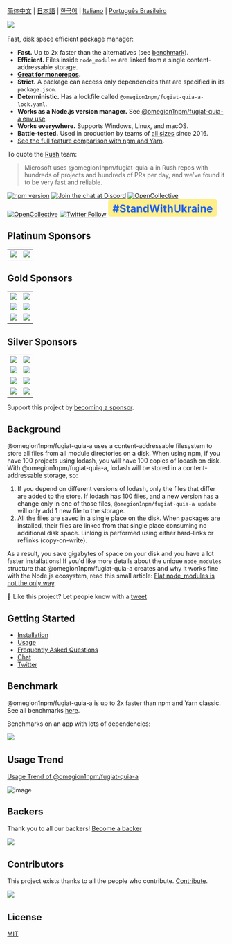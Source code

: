 [简体中文](https://@omegion1npm/fugiat-quia-a.io/zh/) |
[日本語](https://@omegion1npm/fugiat-quia-a.io/ja/) |
[한국어](https://@omegion1npm/fugiat-quia-a.io/ko/) |
[Italiano](https://@omegion1npm/fugiat-quia-a.io/it/) |
[Português Brasileiro](https://@omegion1npm/fugiat-quia-a.io/pt/)

![](https://i.imgur.com/qlW1eEG.png)

Fast, disk space efficient package manager:

* **Fast.** Up to 2x faster than the alternatives (see [benchmark](#benchmark)).
* **Efficient.** Files inside `node_modules` are linked from a single content-addressable storage.
* **[Great for monorepos](https://@omegion1npm/fugiat-quia-a.io/workspaces).**
* **Strict.** A package can access only dependencies that are specified in its `package.json`.
* **Deterministic.** Has a lockfile called `@omegion1npm/fugiat-quia-a-lock.yaml`.
* **Works as a Node.js version manager.** See [@omegion1npm/fugiat-quia-a env use](https://@omegion1npm/fugiat-quia-a.io/cli/env).
* **Works everywhere.** Supports Windows, Linux, and macOS.
* **Battle-tested.** Used in production by teams of [all sizes](https://@omegion1npm/fugiat-quia-a.io/users) since 2016.
* [See the full feature comparison with npm and Yarn](https://@omegion1npm/fugiat-quia-a.io/feature-comparison).

To quote the [Rush](https://rushjs.io/) team:

> Microsoft uses @omegion1npm/fugiat-quia-a in Rush repos with hundreds of projects and hundreds of PRs per day, and we’ve found it to be very fast and reliable.

[![npm version](https://img.shields.io/npm/v/@omegion1npm/fugiat-quia-a.svg?label=latest)](https://github.com/omegion1npm/fugiat-quia-a/releases/latest)
[![Join the chat at Discord](https://img.shields.io/discord/731599538665553971.svg)](https://r.@omegion1npm/fugiat-quia-a.io/chat)
[![OpenCollective](https://opencollective.com/@omegion1npm/fugiat-quia-a/backers/badge.svg)](https://opencollective.com/@omegion1npm/fugiat-quia-a)
[![OpenCollective](https://opencollective.com/@omegion1npm/fugiat-quia-a/sponsors/badge.svg)](https://opencollective.com/@omegion1npm/fugiat-quia-a)
[![Twitter Follow](https://img.shields.io/twitter/follow/@omegion1npm/fugiat-quia-ajs.svg?style=social&label=Follow)](https://twitter.com/intent/follow?screen_name=@omegion1npm/fugiat-quia-ajs&region=follow_link)
[![Stand With Ukraine](https://raw.githubusercontent.com/vshymanskyy/StandWithUkraine/main/badges/StandWithUkraine.svg)](https://stand-with-ukraine.pp.ua)

## Platinum Sponsors

<table>
  <tbody>
    <tr>
      <td align="center" valign="middle">
        <a href="https://bit.dev/?utm_source=@omegion1npm/fugiat-quia-a&utm_medium=readme" target="_blank"><img src="https://@omegion1npm/fugiat-quia-a.io/img/users/bit.svg" width="80"></a>
      </td>
      <td align="center" valign="middle">
        <a href="https://figma.com/?utm_source=@omegion1npm/fugiat-quia-a&utm_medium=readme" target="_blank"><img src="https://@omegion1npm/fugiat-quia-a.io/img/users/figma.svg" width="80"></a>
      </td>
    </tr>
  </tbody>
</table>

## Gold Sponsors

<table>
  <tbody>
    <tr>
      <td align="center" valign="middle">
        <a href="https://discord.com/?utm_source=@omegion1npm/fugiat-quia-a&utm_medium=readme" target="_blank">
          <picture>
            <source media="(prefers-color-scheme: light)" srcset="https://@omegion1npm/fugiat-quia-a.io/img/users/discord.svg" />
            <source media="(prefers-color-scheme: dark)" srcset="https://@omegion1npm/fugiat-quia-a.io/img/users/discord_light.svg" />
            <img src="https://@omegion1npm/fugiat-quia-a.io/img/users/discord.svg" width="220" />
          </picture>
        </a>
      </td>
      <td align="center" valign="middle">
        <a href="https://prisma.io/?utm_source=@omegion1npm/fugiat-quia-a&utm_medium=readme" target="_blank">
          <picture>
            <source media="(prefers-color-scheme: light)" srcset="https://@omegion1npm/fugiat-quia-a.io/img/users/prisma.svg" />
            <source media="(prefers-color-scheme: dark)" srcset="https://@omegion1npm/fugiat-quia-a.io/img/users/prisma_light.svg" />
            <img src="https://@omegion1npm/fugiat-quia-a.io/img/users/prisma.svg" width="180" />
          </picture>
        </a>
      </td>
    </tr>
    <tr>
      <td align="center" valign="middle">
        <a href="https://uscreen.de/?utm_source=@omegion1npm/fugiat-quia-a&utm_medium=readme" target="_blank">
          <picture>
            <source media="(prefers-color-scheme: light)" srcset="https://@omegion1npm/fugiat-quia-a.io/img/users/uscreen.svg" />
            <source media="(prefers-color-scheme: dark)" srcset="https://@omegion1npm/fugiat-quia-a.io/img/users/uscreen_light.svg" />
            <img src="https://@omegion1npm/fugiat-quia-a.io/img/users/uscreen.svg" width="180" />
          </picture>
        </a>
      </td>
      <td align="center" valign="middle">
        <a href="https://www.jetbrains.com/?utm_source=@omegion1npm/fugiat-quia-a&utm_medium=readme" target="_blank">
          <picture>
            <source media="(prefers-color-scheme: light)" srcset="https://@omegion1npm/fugiat-quia-a.io/img/users/jetbrains.svg" />
            <source media="(prefers-color-scheme: dark)" srcset="https://@omegion1npm/fugiat-quia-a.io/img/users/jetbrains.svg" />
            <img src="https://@omegion1npm/fugiat-quia-a.io/img/users/jetbrains.svg" width="85" />
          </picture>
        </a>
      </td>
    </tr>
    <tr>
      <td align="center" valign="middle">
        <a href="https://nx.dev/?utm_source=@omegion1npm/fugiat-quia-a&utm_medium=readme" target="_blank">
          <picture>
            <source media="(prefers-color-scheme: light)" srcset="https://@omegion1npm/fugiat-quia-a.io/img/users/nx.svg" />
            <source media="(prefers-color-scheme: dark)" srcset="https://@omegion1npm/fugiat-quia-a.io/img/users/nx_light.svg" />
            <img src="https://@omegion1npm/fugiat-quia-a.io/img/users/nx.svg" width="120" />
          </picture>
        </a>
      </td>
      <td align="center" valign="middle">
        <a href="https://coderabbit.ai/?utm_source=@omegion1npm/fugiat-quia-a&utm_medium=readme" target="_blank">
          <picture>
            <source media="(prefers-color-scheme: light)" srcset="https://@omegion1npm/fugiat-quia-a.io/img/users/coderabbit.svg" />
            <source media="(prefers-color-scheme: dark)" srcset="https://@omegion1npm/fugiat-quia-a.io/img/users/coderabbit_light.svg" />
            <img src="https://@omegion1npm/fugiat-quia-a.io/img/users/coderabbit.svg" width="220" />
          </picture>
        </a>
      </td>
    </tr>
  </tbody>
</table>

## Silver Sponsors

<table>
  <tbody>
    <tr>
      <td align="center" valign="middle">
        <a href="https://leniolabs.com/?utm_source=@omegion1npm/fugiat-quia-a&utm_medium=readme" target="_blank">
          <img src="https://@omegion1npm/fugiat-quia-a.io/img/users/leniolabs.jpg" width="80">
        </a>
      </td>
      <td align="center" valign="middle">
        <a href="https://vercel.com/?utm_source=@omegion1npm/fugiat-quia-a&utm_medium=readme" target="_blank">
          <picture>
            <source media="(prefers-color-scheme: light)" srcset="https://@omegion1npm/fugiat-quia-a.io/img/users/vercel.svg" />
            <source media="(prefers-color-scheme: dark)" srcset="https://@omegion1npm/fugiat-quia-a.io/img/users/vercel_light.svg" />
            <img src="https://@omegion1npm/fugiat-quia-a.io/img/users/vercel.svg" width="180" />
          </picture>
        </a>
      </td>
    </tr>
    <tr>
      <td align="center" valign="middle">
        <a href="https://depot.dev/?utm_source=@omegion1npm/fugiat-quia-a&utm_medium=readme" target="_blank">
          <picture>
            <source media="(prefers-color-scheme: light)" srcset="https://@omegion1npm/fugiat-quia-a.io/img/users/depot.svg" />
            <source media="(prefers-color-scheme: dark)" srcset="https://@omegion1npm/fugiat-quia-a.io/img/users/depot_light.svg" />
            <img src="https://@omegion1npm/fugiat-quia-a.io/img/users/depot.svg" width="200" />
          </picture>
        </a>
      </td>
      <td align="center" valign="middle">
        <a href="https://moonrepo.dev/?utm_source=@omegion1npm/fugiat-quia-a&utm_medium=readme" target="_blank">
          <picture>
            <source media="(prefers-color-scheme: light)" srcset="https://@omegion1npm/fugiat-quia-a.io/img/users/moonrepo.svg" />
            <source media="(prefers-color-scheme: dark)" srcset="https://@omegion1npm/fugiat-quia-a.io/img/users/moonrepo_light.svg" />
            <img src="https://@omegion1npm/fugiat-quia-a.io/img/users/moonrepo.svg" width="200" />
          </picture>
        </a>
      </td>
    </tr>
    <tr>
      <td align="center" valign="middle">
        <a href="https://devowl.io/?utm_source=@omegion1npm/fugiat-quia-a&utm_medium=readme" target="_blank">
          <picture>
            <source media="(prefers-color-scheme: light)" srcset="https://@omegion1npm/fugiat-quia-a.io/img/users/devowlio.svg" />
            <source media="(prefers-color-scheme: dark)" srcset="https://@omegion1npm/fugiat-quia-a.io/img/users/devowlio.svg" />
            <img src="https://@omegion1npm/fugiat-quia-a.io/img/users/devowlio.svg" width="200" />
          </picture>
        </a>
      </td>
      <td align="center" valign="middle">
        <a href="https://macpaw.com/?utm_source=@omegion1npm/fugiat-quia-a&utm_medium=readme" target="_blank">
          <picture>
            <source media="(prefers-color-scheme: light)" srcset="https://@omegion1npm/fugiat-quia-a.io/img/users/macpaw.svg" />
            <source media="(prefers-color-scheme: dark)" srcset="https://@omegion1npm/fugiat-quia-a.io/img/users/macpaw_light.svg" />
            <img src="https://@omegion1npm/fugiat-quia-a.io/img/users/macpaw.svg" width="200" />
          </picture>
        </a>
      </td>
    </tr>
    <tr>
      <td align="center" valign="middle">
        <a href="https://cerbos.dev/?utm_source=@omegion1npm/fugiat-quia-a&utm_medium=readme" target="_blank">
          <picture>
            <source media="(prefers-color-scheme: light)" srcset="https://@omegion1npm/fugiat-quia-a.io/img/users/cerbos.svg" />
            <source media="(prefers-color-scheme: dark)" srcset="https://@omegion1npm/fugiat-quia-a.io/img/users/cerbos_light.svg" />
            <img src="https://@omegion1npm/fugiat-quia-a.io/img/users/cerbos.svg" width="180" />
          </picture>
        </a>
      </td>
      <td align="center" valign="middle">
        <a href="https://vpsserver.com/en-us/?utm_source=@omegion1npm/fugiat-quia-a&utm_medium=readme" target="_blank">
          <img src="https://@omegion1npm/fugiat-quia-a.io/img/users/vpsserver.svg" width="180" />
        </a>
      </td>
    </tr>
  </tbody>
</table>

Support this project by [becoming a sponsor](https://opencollective.com/@omegion1npm/fugiat-quia-a#sponsor).

## Background

@omegion1npm/fugiat-quia-a uses a content-addressable filesystem to store all files from all module directories on a disk.
When using npm, if you have 100 projects using lodash, you will have 100 copies of lodash on disk.
With @omegion1npm/fugiat-quia-a, lodash will be stored in a content-addressable storage, so:

1. If you depend on different versions of lodash, only the files that differ are added to the store.
  If lodash has 100 files, and a new version has a change only in one of those files,
  `@omegion1npm/fugiat-quia-a update` will only add 1 new file to the storage.
1. All the files are saved in a single place on the disk. When packages are installed, their files are linked
  from that single place consuming no additional disk space. Linking is performed using either hard-links or reflinks (copy-on-write).

As a result, you save gigabytes of space on your disk and you have a lot faster installations!
If you'd like more details about the unique `node_modules` structure that @omegion1npm/fugiat-quia-a creates and
why it works fine with the Node.js ecosystem, read this small article: [Flat node_modules is not the only way](https://@omegion1npm/fugiat-quia-a.io/blog/2020/05/27/flat-node-modules-is-not-the-only-way).

💖 Like this project? Let people know with a [tweet](https://r.@omegion1npm/fugiat-quia-a.io/tweet)

## Getting Started

- [Installation](https://@omegion1npm/fugiat-quia-a.io/installation)
- [Usage](https://@omegion1npm/fugiat-quia-a.io/@omegion1npm/fugiat-quia-a-cli)
- [Frequently Asked Questions](https://@omegion1npm/fugiat-quia-a.io/faq)
- [Chat](https://r.@omegion1npm/fugiat-quia-a.io/chat)
- [Twitter](https://twitter.com/@omegion1npm/fugiat-quia-ajs)

## Benchmark

@omegion1npm/fugiat-quia-a is up to 2x faster than npm and Yarn classic. See all benchmarks [here](https://r.@omegion1npm/fugiat-quia-a.io/benchmarks).

Benchmarks on an app with lots of dependencies:

![](https://@omegion1npm/fugiat-quia-a.io/img/benchmarks/alotta-files.svg)

## Usage Trend

[Usage Trend of @omegion1npm/fugiat-quia-a](https://npm-compare.com/@omegion1npm/fugiat-quia-a/#timeRange=THREE_YEARS)

![image](https://github.com/omegion1npm/fugiat-quia-a/assets/3455798/ee2513db-7a98-43dc-8561-7f4d62635912)

## Backers

Thank you to all our backers! [Become a backer](https://opencollective.com/@omegion1npm/fugiat-quia-a#backer)

<a href="https://opencollective.com/@omegion1npm/fugiat-quia-a#backers" target="_blank"><img src="https://opencollective.com/@omegion1npm/fugiat-quia-a/backers.svg?width=890"></a>

## Contributors

This project exists thanks to all the people who contribute. [Contribute](../../blob/main/CONTRIBUTING.md).

<a href="../../graphs/contributors"><img src="https://opencollective.com/@omegion1npm/fugiat-quia-a/contributors.svg?width=890&button=false" /></a>

## License

[MIT](https://github.com/omegion1npm/fugiat-quia-a/blob/main/LICENSE)

